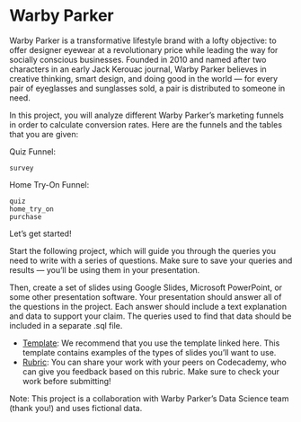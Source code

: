# Warby Parker

Warby Parker is a transformative lifestyle brand with a lofty objective: to offer designer eyewear at a revolutionary price while leading the way for socially conscious businesses. Founded in 2010 and named after two characters in an early Jack Kerouac journal, Warby Parker believes in creative thinking, smart design, and doing good in the world — for every pair of eyeglasses and sunglasses sold, a pair is distributed to someone in need.

In this project, you will analyze different Warby Parker’s marketing funnels in order to calculate conversion rates. Here are the funnels and the tables that you are given:

Quiz Funnel:

    survey

Home Try-On Funnel:

    quiz
    home_try_on
    purchase

Let’s get started!

Start the following project, which will guide you through the queries you need to write with a series of questions. Make sure to save your queries and results — you’ll be using them in your presentation.

Then, create a set of slides using Google Slides, Microsoft PowerPoint, or some other presentation software. Your presentation should answer all of the questions in the project. Each answer should include a text explanation and data to support your claim. The queries used to find that data should be included in a separate .sql file.

- [Template](https://s3.amazonaws.com/codecademy-content/programs/learn-sql-from-scratch/SQL+Templates+ADwSQL.pptx): We recommend that you use the template linked here. This template contains examples of the types of slides you’ll want to use.
- [Rubric](https://s3.amazonaws.com/codecademy-content/programs/learn-sql-from-scratch/funnels-rubric-for-learners-ADwSQL.pdf): You can share your work with your peers on Codecademy, who can give you feedback based on this rubric. Make sure to check your work before submitting!

Note: This project is a collaboration with Warby Parker’s Data Science team (thank you!) and uses fictional data.


